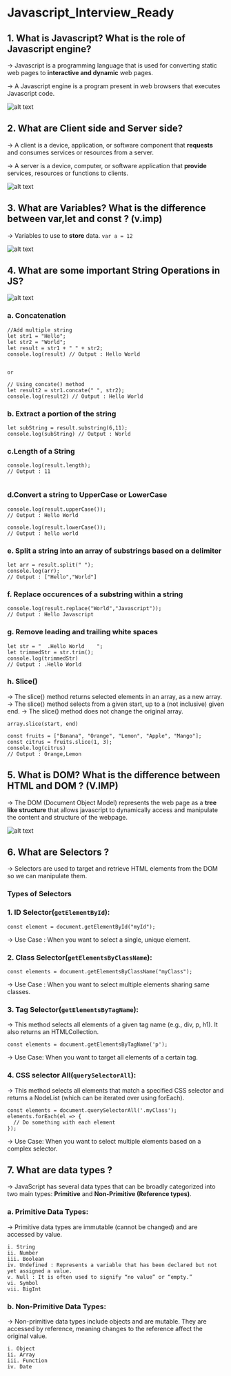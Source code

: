 # Javascript_Interview_Ready

## 1. What is Javascript? What is the role of Javascript engine?
-> Javascript is a programming language that is used for converting static web pages to __interactive and dynamic__ web pages.

-> A Javascript engine is a program present in web browsers that executes Javascript code.

![alt text](assets/images/js_engine.png)




## 2. What are Client side and Server side? 
-> A client is a device, application, or software component that __requests__ and consumes services or resources from a server.

-> A server is a device, computer, or software application that __provide__  services, resources or functions to clients.  

![alt text](assets/images/client_server.png)

## 3. What are Variables? What is the difference between var,let and const ? (v.imp)
-> Variables to use to __store__ data.
`` var a = 12 ``

![alt text](assets/images/var_let_const.png)

## 4. What are some important String Operations in JS?

![alt text](assets/images/string_operations.png)

### a. Concatenation

```
//Add multiple string 
let str1 = "Hello";
let str2 = "World";
let result = str1 + " " + str2;
console.log(result) // Output : Hello World


or 

// Using concate() method
let result2 = str1.concate(" ", str2);
console.log(result2) // Output : Hello World
```

### b. Extract a portion of the string

```
let subString = result.substring(6,11);
console.log(subString) // Output : World

```

### c.Length of a String
```
console.log(result.length);
// Output : 11
 
```

### d.Convert a string to UpperCase or LowerCase

```
console.log(result.upperCase());
// Output : Hello World

console.log(result.lowerCase());
// Output : hello world

```

### e. Split a string into an array of substrings based on a delimiter

```
let arr = result.split(" ");
console.log(arr);
// Output : ["Hello","World"]

```

### f. Replace occurences of a substring within a string
```
console.log(result.replace("World","Javascript"));
// Output : Hello Javascript
```

### g. Remove leading and trailing white spaces
```
let str = "  .Hello World    ";
let trimmedStr = str.trim();
console.log(trimmedStr)
// Output : .Hello World
```
### h. Slice()

-> The slice() method returns selected elements in an array, as a new array.
-> The slice() method selects from a given start, up to a (not inclusive) given end.
-> The slice() method does not change the original array.

`` array.slice(start, end) ``

```
const fruits = ["Banana", "Orange", "Lemon", "Apple", "Mango"];
const citrus = fruits.slice(1, 3);
console.log(citrus)
// Output : Orange,Lemon

```




## 5. What is DOM? What is the difference between HTML and DOM ? (V.IMP)

-> The DOM (Document Object Model) represents the web page as a __tree like structure__ that allows javascript to dynamically access and manipulate the content and structure of the webpage.

![alt text](assets/images/DOM.png)




## 6. What are Selectors ?

-> Selectors are used to target and retrieve HTML elements from the DOM so we can manipulate them.

### Types of Selectors

### 1. ID Selector(`getElementById`):
```
const element = document.getElementById("myId");
```
-> Use Case : When you want to select a single, unique element.

### 2. Class Selector(`getElementsByClassName`):
```
const elements = document.getElementsByClassName("myClass");
```
-> Use Case : When you want to select multiple elements sharing same classes.

### 3. Tag Selector(`getElementsByTagName`):
-> This method selects all elements of a given tag name (e.g., div, p, h1). It also returns an HTMLCollection.

```
const elements = document.getElementsByTagName('p');
```

-> Use Case: When you want to target all elements of a certain tag.

### 4. CSS selector All(`querySelectorAll`):
-> This method selects all elements that match a specified CSS selector and returns a NodeList (which can be iterated over using forEach).

```
const elements = document.querySelectorAll('.myClass');
elements.forEach(el => {
  // Do something with each element
});
```

-> Use Case: When you want to select multiple elements based on a complex selector.




## 7. What are data types ?
-> JavaScript has several data types that can be broadly categorized into two main types: __Primitive__ and __Non-Primitive (Reference types)__.

### a. Primitive Data Types:
-> Primitive data types are immutable (cannot be changed) and are accessed by value.
```
i. String
ii. Number
iii. Boolean
iv. Undefined : Represents a variable that has been declared but not yet assigned a value.
v. Null : It is often used to signify “no value” or “empty.”
vi. Symbol 
vii. BigInt
```

### b. Non-Primitive Data Types:
-> Non-primitive data types include objects and are mutable. They are accessed by reference, meaning changes to the reference affect the original value.
```
i. Object
ii. Array
iii. Function
iv. Date

```
